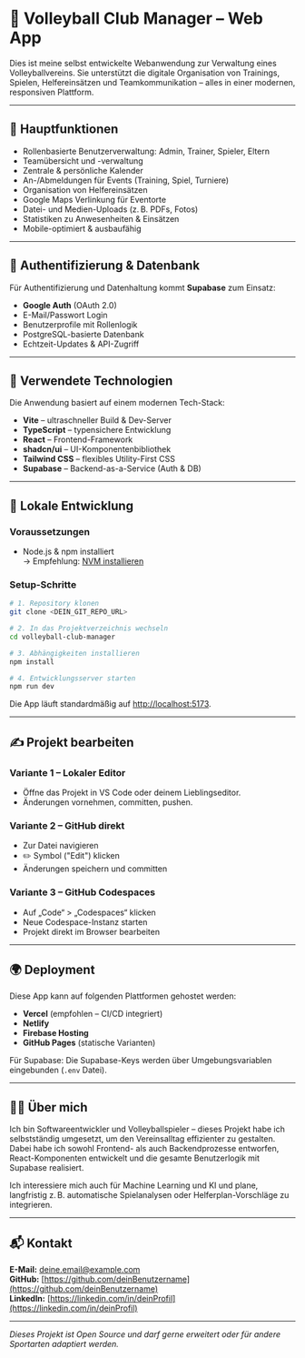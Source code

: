 # 🏐 Volleyball Club Manager – Web App

Dies ist meine selbst entwickelte Webanwendung zur Verwaltung eines Volleyballvereins. Sie unterstützt die digitale Organisation von Trainings, Spielen, Helfereinsätzen und Teamkommunikation – alles in einer modernen, responsiven Plattform.

---

## 🌟 Hauptfunktionen

- Rollenbasierte Benutzerverwaltung: Admin, Trainer, Spieler, Eltern
- Teamübersicht und -verwaltung
- Zentrale & persönliche Kalender
- An-/Abmeldungen für Events (Training, Spiel, Turniere)
- Organisation von Helfereinsätzen
- Google Maps Verlinkung für Eventorte
- Datei- und Medien-Uploads (z. B. PDFs, Fotos)
- Statistiken zu Anwesenheiten & Einsätzen
- Mobile-optimiert & ausbaufähig

---

## 🔐 Authentifizierung & Datenbank

Für Authentifizierung und Datenhaltung kommt **Supabase** zum Einsatz:

- **Google Auth** (OAuth 2.0)
- E-Mail/Passwort Login
- Benutzerprofile mit Rollenlogik
- PostgreSQL-basierte Datenbank
- Echtzeit-Updates & API-Zugriff

---

## 🧰 Verwendete Technologien

Die Anwendung basiert auf einem modernen Tech-Stack:

- **Vite** – ultraschneller Build & Dev-Server
- **TypeScript** – typensichere Entwicklung
- **React** – Frontend-Framework
- **shadcn/ui** – UI-Komponentenbibliothek
- **Tailwind CSS** – flexibles Utility-First CSS
- **Supabase** – Backend-as-a-Service (Auth & DB)

---

## 🚀 Lokale Entwicklung

### Voraussetzungen

- Node.js & npm installiert  
  → Empfehlung: [NVM installieren](https://github.com/nvm-sh/nvm#installing-and-updating)

### Setup-Schritte

```sh
# 1. Repository klonen
git clone <DEIN_GIT_REPO_URL>

# 2. In das Projektverzeichnis wechseln
cd volleyball-club-manager

# 3. Abhängigkeiten installieren
npm install

# 4. Entwicklungsserver starten
npm run dev
```

Die App läuft standardmäßig auf [http://localhost:5173](http://localhost:5173).

---

## ✍️ Projekt bearbeiten

### Variante 1 – Lokaler Editor

- Öffne das Projekt in VS Code oder deinem Lieblingseditor.
- Änderungen vornehmen, committen, pushen.

### Variante 2 – GitHub direkt

- Zur Datei navigieren
- ✏️ Symbol ("Edit") klicken
- Änderungen speichern und committen

### Variante 3 – GitHub Codespaces

- Auf „Code“ > „Codespaces“ klicken
- Neue Codespace-Instanz starten
- Projekt direkt im Browser bearbeiten

---

## 🌍 Deployment

Diese App kann auf folgenden Plattformen gehostet werden:

- **Vercel** (empfohlen – CI/CD integriert)
- **Netlify**
- **Firebase Hosting**
- **GitHub Pages** (statische Varianten)

Für Supabase: Die Supabase-Keys werden über Umgebungsvariablen eingebunden (`.env` Datei).

---

## 👨‍💻 Über mich

Ich bin Softwareentwickler und Volleyballspieler – dieses Projekt habe ich selbstständig umgesetzt, um den Vereinsalltag effizienter zu gestalten.  
Dabei habe ich sowohl Frontend- als auch Backendprozesse entworfen, React-Komponenten entwickelt und die gesamte Benutzerlogik mit Supabase realisiert.

Ich interessiere mich auch für Machine Learning und KI und plane, langfristig z. B. automatische Spielanalysen oder Helferplan-Vorschläge zu integrieren.

---

## 📬 Kontakt

**E-Mail:** deine.email@example.com  
**GitHub:** [https://github.com/deinBenutzername](https://github.com/deinBenutzername)  
**LinkedIn:** [https://linkedin.com/in/deinProfil](https://linkedin.com/in/deinProfil)

---

*Dieses Projekt ist Open Source und darf gerne erweitert oder für andere Sportarten adaptiert werden.*
